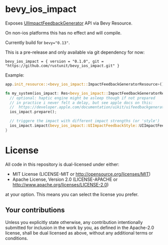# bevy_ios_impact

Exposes [UIImpactFeedbackGenerator](https://developer.apple.com/documentation/uikit/uiimpactfeedbackgenerator?language=objc) API via Bevy Resource.

On non-ios platforms this has no effect and will compile.

Currently build for `bevy="0.13"`.

This is a pre-release and only available via git dependency for now:
```
bevy_ios_impact = { version = "0.1.0", git = "https://github.com/rustunit/bevy_ios_impact.git" }
```

Example:
```rust
app.init_resource::<bevy_ios_impact::ImpactFeedbackGeneratorResource>();

fn my_system(ios_impact: Res<bevy_ios_impact::ImpactFeedbackGeneratorResource>) {
  // optional: haptic engine might be asleep though if not prepared
  // in practice i never felt a delay, but see apple docs on this:
  //  https://developer.apple.com/documentation/uikit/uifeedbackgenerator?language=objc
  ios_impact.prepare();

  // triggere the impact with different impact strengths (or 'style')
  ios_impact.impact(bevy_ios_impact::UIImpactFeedbackStyle::UIImpactFeedbackStyleHeavy);
}
```

# License

All code in this repository is dual-licensed under either:

- MIT License (LICENSE-MIT or http://opensource.org/licenses/MIT)
- Apache License, Version 2.0 (LICENSE-APACHE or http://www.apache.org/licenses/LICENSE-2.0)

at your option. This means you can select the license you prefer.

## Your contributions
Unless you explicitly state otherwise, any contribution intentionally submitted for inclusion in the work by you, as defined in the Apache-2.0 license, shall be dual licensed as above, without any additional terms or conditions.
